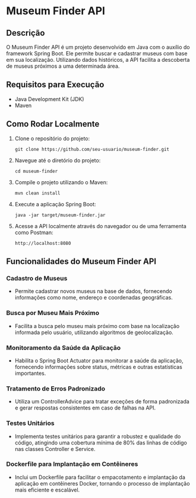 # Museum Finder API

## Descrição
O Museum Finder API é um projeto desenvolvido em Java com o auxílio do framework Spring Boot. Ele permite buscar e cadastrar museus com base em sua localização. Utilizando dados históricos, a API facilita a descoberta de museus próximos a uma determinada área.

## Requisitos para Execução
- Java Development Kit (JDK)
- Maven

## Como Rodar Localmente
1. Clone o repositório do projeto:
    ```
    git clone https://github.com/seu-usuario/museum-finder.git
    ```

2. Navegue até o diretório do projeto:
    ```
    cd museum-finder
    ```

3. Compile o projeto utilizando o Maven:
    ```
    mvn clean install
    ```

4. Execute a aplicação Spring Boot:
    ```
    java -jar target/museum-finder.jar
    ```

5. Acesse a API localmente através do navegador ou de uma ferramenta como Postman:
    ```
    http://localhost:8080
    ```

## Funcionalidades do Museum Finder API

### Cadastro de Museus
- Permite cadastrar novos museus na base de dados, fornecendo informações como nome, endereço e coordenadas geográficas.

### Busca por Museu Mais Próximo
- Facilita a busca pelo museu mais próximo com base na localização informada pelo usuário, utilizando algoritmos de geolocalização.

### Monitoramento da Saúde da Aplicação
- Habilita o Spring Boot Actuator para monitorar a saúde da aplicação, fornecendo informações sobre status, métricas e outras estatísticas importantes.

### Tratamento de Erros Padronizado
- Utiliza um ControllerAdvice para tratar exceções de forma padronizada e gerar respostas consistentes em caso de falhas na API.

### Testes Unitários
- Implementa testes unitários para garantir a robustez e qualidade do código, atingindo uma cobertura mínima de 80% das linhas de código nas classes Controller e Service.

### Dockerfile para Implantação em Contêineres
- Inclui um Dockerfile para facilitar o empacotamento e implantação da aplicação em contêineres Docker, tornando o processo de implantação mais eficiente e escalável.

